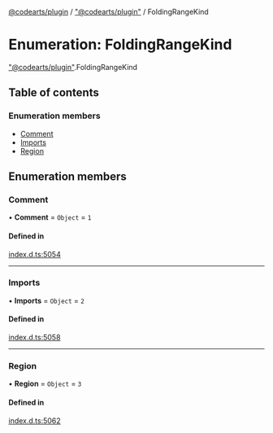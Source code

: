 [@codearts/plugin](../README.md) / ["@codearts/plugin"](../modules/_codearts_plugin_.md) / FoldingRangeKind

# Enumeration: FoldingRangeKind

["@codearts/plugin"](../modules/_codearts_plugin_.md).FoldingRangeKind

## Table of contents

### Enumeration members

- [Comment](codearts_plugin_.FoldingRangeKind.md#comment)
- [Imports](codearts_plugin_.FoldingRangeKind.md#imports)
- [Region](codearts_plugin_.FoldingRangeKind.md#region)

## Enumeration members

### Comment

• **Comment** = `Object` = `1`

#### Defined in

[index.d.ts:5054](https://github.com/huaweicloud/cloudide-plugin-api/blob/03c74e5/index.d.ts#L5054)

___

### Imports

• **Imports** = `Object` = `2`

#### Defined in

[index.d.ts:5058](https://github.com/huaweicloud/cloudide-plugin-api/blob/03c74e5/index.d.ts#L5058)

___

### Region

• **Region** = `Object` = `3`

#### Defined in

[index.d.ts:5062](https://github.com/huaweicloud/cloudide-plugin-api/blob/03c74e5/index.d.ts#L5062)
